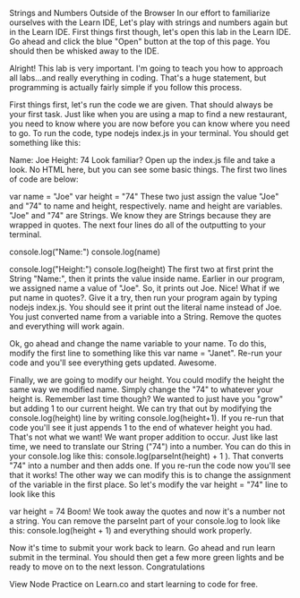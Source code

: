 Strings and Numbers Outside of the Browser
In our effort to familiarize ourselves with the Learn IDE, Let's play with strings and numbers again but in the Learn IDE. First things first though, let's open this lab in the Learn IDE. Go ahead and click the blue "Open" button at the top of this page. You should then be whisked away to the IDE.

Alright! This lab is very important. I'm going to teach you how to approach all labs...and really everything in coding. That's a huge statement, but programming is actually fairly simple if you follow this process.

First things first, let's run the code we are given. That should always be your first task. Just like when you are using a map to find a new restaurant, you need to know where you are now before you can know where you need to go. To run the code, type nodejs index.js in your terminal. You should get something like this:

Name:
Joe
Height:
74
Look familiar? Open up the index.js file and take a look. No HTML here, but you can see some basic things. The first two lines of code are below:

var name = "Joe"
var height = "74"
These two just assign the value "Joe" and "74" to name and height, respectively. name and height are variables. "Joe" and "74" are Strings. We know they are Strings because they are wrapped in quotes. The next four lines do all of the outputting to your terminal.

console.log("Name:")
console.log(name)

console.log("Height:")
console.log(height)
The first two at first print the String "Name:", then it prints the value inside name. Earlier in our program, we assigned name a value of "Joe". So, it prints out Joe. Nice! What if we put name in quotes?. Give it a try, then run your program again by typing nodejs index.js. You should see it print out the literal name instead of Joe. You just converted name from a variable into a String. Remove the quotes and everything will work again.

Ok, go ahead and change the name variable to your name. To do this, modify the first line to something like this var name = "Janet". Re-run your code and you'll see everything gets updated. Awesome.

Finally, we are going to modify our height. You could modify the height the same way we modified name. Simply change the "74" to whatever your height is. Remember last time though? We wanted to just have you "grow" but adding 1 to our current height. We can try that out by modifying the console.log(height) line by writing console.log(height+1). If you re-run that code you'll see it just appends 1 to the end of whatever height you had. That's not what we want! We want proper addition to occur. Just like last time, we need to translate our String ("74") into a number. You can do this in your console.log like this: console.log(parseInt(height) + 1 ). That converts "74" into a number and then adds one. If you re-run the code now you'll see that it works! The other way we can modify this is to change the assignment of the variable in the first place. So let's modify the var height = "74" line to look like this

var height = 74
Boom! We took away the quotes and now it's a number not a string. You can remove the parseInt part of your console.log to look like this: console.log(height + 1) and everything should work properly.

Now it's time to submit your work back to learn. Go ahead and run learn submit in the terminal. You should then get a few more green lights and be ready to move on to the next lesson. Congratulations

View Node Practice on Learn.co and start learning to code for free.